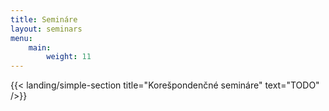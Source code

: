 ```yaml
---
title: Semináre
layout: seminars
menu:
    main:
        weight: 11
---
```


{{< landing/simple-section
    title="Korešpondenčné semináre"
    text="TODO" />}}
